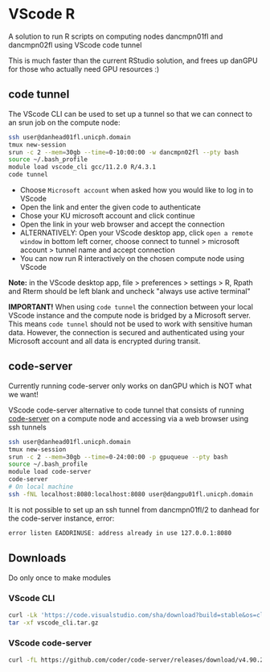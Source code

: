 # VScode R

A solution to run R scripts on computing nodes dancmpn01fl and dancmpn02fl using VScode code tunnel

This is much faster than the current RStudio solution, and frees up danGPU for those who actually need GPU resources :)

## code tunnel

The VScode CLI can be used to set up a tunnel so that we can connect to an srun job on the compute node:

```bash
ssh user@danhead01fl.unicph.domain
tmux new-session
srun -c 2 --mem=30gb --time=0-10:00:00 -w dancmpn02fl --pty bash
source ~/.bash_profile
module load vscode_cli gcc/11.2.0 R/4.3.1
code tunnel
```

- Choose `Microsoft account` when asked how you would like to log in to VScode
- Open the link and enter the given code to authenticate
- Chose your KU microsoft account and click continue
- Open the link in your web browser and accept the connection
- ALTERNATIVELY: Open your VScode desktop app, click `open a remote window` in bottom left corner, choose connect to tunnel > microsoft account > tunnel name and accept connection
- You can now run R interactively on the chosen compute node using VScode

**Note:** in the VScode desktop app, file > preferences > settings > R, Rpath and Rterm should be left blank and uncheck "always use active terminal"

**IMPORTANT!** When using `code tunnel` the connection between your local VScode instance and the compute node is bridged by a Microsoft server. This means `code tunnel` should not be used to work with sensitive human data. However, the connection is secured and authenticated using your Microsoft account and all data is encrypted during transit.

## code-server

Currently running code-server only works on danGPU which is NOT what we want!

VScode code-server alternative to code tunnel that consists of running [code-server](https://coder.com/docs/code-server/install) on a compute node and accessing via a web browser using ssh tunnels

```bash
ssh user@danhead01fl.unicph.domain
tmux new-session
srun -c 2 --mem=30gb --time=0-24:00:00 -p gpuqueue --pty bash
source ~/.bash_profile
module load code-server
code-server
# On local machine
ssh -fNL localhost:8080:localhost:8080 user@dangpu01fl.unicph.domain
```

It is not possible to set up an ssh tunnel from dancmpn01fl/2 to danhead for the code-server instance, error:

```bash
error listen EADDRINUSE: address already in use 127.0.0.1:8080
```

## Downloads

Do only once to make modules

### VScode CLI

```bash
curl -Lk 'https://code.visualstudio.com/sha/download?build=stable&os=cli-alpine-x64' --output vscode_cli.tar.gz
tar -xf vscode_cli.tar.gz
```

### VScode code-server

```bash
curl -fL https://github.com/coder/code-server/releases/download/v4.90.2/code-server-4.90.2-linux-amd64.tar.gz | tar -C /maps/projects/dan1/data/Brickman/shared/modules/software/code-server/4.90.2 -xz
```
